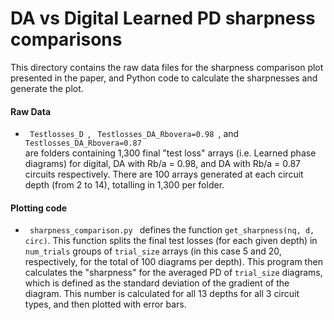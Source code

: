 # DA vs Digital Learned PD sharpness comparisons

This directory contains the raw data files for the sharpness comparison plot presented in the paper, and Python code to calculate the sharpnesses and generate the plot.


#### Raw Data
<ul>
  <li>  <code> Testlosses_D </code>, <code> Testlosses_DA_Rbovera=0.98 </code>, and <code> Testlosses_DA_Rbovera=0.87 </code>  </li> are folders containing 1,300 final "test loss" arrays (i.e. Learned phase diagrams) for digital, DA with Rb/a = 0.98, and DA with Rb/a = 0.87 circuits respectively.  There are 100 arrays generated at each circuit depth (from 2 to 14), totalling in 1,300 per folder.
  
</ul>

#### Plotting code
  <ul>
    <li><code> sharpness_comparison.py </code> defines the function <code>get_sharpness(nq, d, circ)</code>.  This function splits the final test losses (for each given depth) in <code>num_trials</code> groups of <code>trial_size</code> arrays (in this case 5 and 20, respectively, for the total of 100 diagrams per depth). This program then calculates the "sharpness" for the averaged PD of <code>trial_size</code> diagrams, which is defined as the standard deviation of the gradient of the diagram.  This number is calculated for all 13 depths for all 3 circuit types, and then plotted with error bars.
       </li>
    
  </ul>




